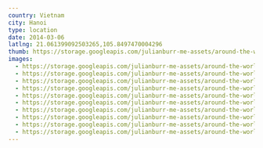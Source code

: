 ```yaml
---
country: Vietnam
city: Hanoi
type: location
date: 2014-03-06
latlng: 21.061399092503265,105.8497470004296
thumb: https://storage.googleapis.com/julianburr-me-assets/around-the-world/vietnam/hanoi/IMG_3226--thumb.JPG
images:
  - https://storage.googleapis.com/julianburr-me-assets/around-the-world/vietnam/hanoi/IMG_3275.JPG
  - https://storage.googleapis.com/julianburr-me-assets/around-the-world/vietnam/hanoi/IMG_3215.JPG
  - https://storage.googleapis.com/julianburr-me-assets/around-the-world/vietnam/hanoi/IMG_3213.JPG
  - https://storage.googleapis.com/julianburr-me-assets/around-the-world/vietnam/hanoi/IMG_3272.JPG
  - https://storage.googleapis.com/julianburr-me-assets/around-the-world/vietnam/hanoi/IMG_3226.JPG
  - https://storage.googleapis.com/julianburr-me-assets/around-the-world/vietnam/hanoi/IMG_3219.JPG
  - https://storage.googleapis.com/julianburr-me-assets/around-the-world/vietnam/hanoi/IMG_3297.JPG
  - https://storage.googleapis.com/julianburr-me-assets/around-the-world/vietnam/hanoi/IMG_3299.JPG
  - https://storage.googleapis.com/julianburr-me-assets/around-the-world/vietnam/hanoi/IMG_3223.JPG
  - https://storage.googleapis.com/julianburr-me-assets/around-the-world/vietnam/hanoi/IMG_3212.JPG
---
```

